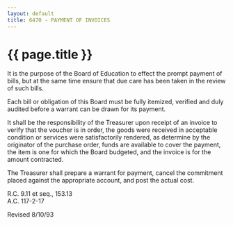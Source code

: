 ```yaml
---
layout: default
title: 6470 - PAYMENT OF INVOICES
---
```


{{ page.title }}
================

It is the purpose of the Board of Education to effect the prompt payment
of bills, but at the same time ensure that due care has been taken in
the review of such bills.

Each bill or obligation of this Board must be fully itemized, verified
and duly audited before a warrant can be drawn for its payment.

It shall be the responsibility of the Treasurer upon receipt of an
invoice to verify that the voucher is in order, the goods were received
in acceptable condition or services were satisfactorily rendered, as
determine by the originator of the purchase order, funds are available
to cover the payment, the item is one for which the Board budgeted, and
the invoice is for the amount contracted.

The Treasurer shall prepare a warrant for payment, cancel the commitment
placed against the appropriate account, and post the actual cost.

R.C. 9.11 et seq., 153.13\
 A.C. 117-2-17

Revised 8/10/93
